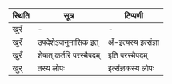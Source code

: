 | स्थिति | सूत्र | टिप्पणी |
| ----- | ------- | ------ |
| खुरँ | - | - |
| खुरँ | उपदेशेऽजनुनासिक इत् | अँ-इत्यस्य इत्संज्ञा |
| खुरँ | शेषात् कर्तरि परस्मैपदम् | इति परस्मैपदम् |
| खुर् | तस्य लोपः | इत्संज्ञकस्य लोपः |
